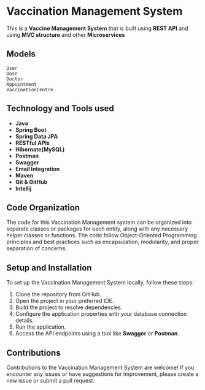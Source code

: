 # Vaccination Management System

This is a **Vaccine Management System** that is built using **REST API** and using **MVC structure** and other **Microservices**

## Models
    User
    Dose
    Doctor
    Appointment
    VaccinationCentre

## Technology and Tools used
  * **Java**
  * **Spring Boot**
  * **Spring Data JPA**
  * **RESTful APIs**
  * **Hibernate(MySQL)**
  * **Postman**
  * **Swagger**
  * **Email Integration**
  * **Maven**
  * **Git & GitHub**
  * **Intellij**

## Code Organization
The code for this Vaccination Management system can be organized into separate classes or packages for each entity, along with any necessary helper classes or functions. The code follow Object-Oriented Programming principles and best practices such as encapsulation, modularity, and proper separation of concerns.

## Setup and Installation
To set up the Vaccination Management System locally, follow these steps:

1. Clone the repository from GitHub.
2. Open the project in your preferred IDE.
3. Build the project to resolve dependencies.
4. Configure the application properties with your database connection details.
5. Run the application.
6. Access the API endpoints using a tool like **Swagger** or **Postman**.
## Contributions
Contributions to the Vaccination Management System are welcome! If you encounter any issues or have suggestions for improvement, please create a new issue or submit a pull request.
